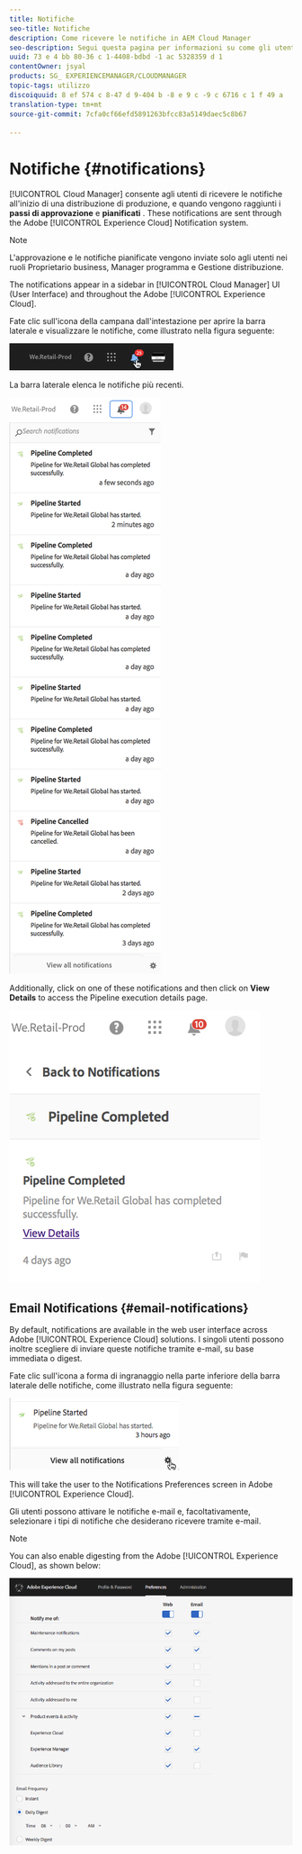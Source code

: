 ```yaml
---
title: Notifiche
seo-title: Notifiche
description: Come ricevere le notifiche in AEM Cloud Manager
seo-description: Segui questa pagina per informazioni su come gli utenti ricevono le notifiche quando inizia e completa una pipeline in AEM Cloud Manager.
uuid: 73 e 4 bb 80-36 c 1-4408-bdbd -1 ac 5328359 d 1
contentOwner: jsyal
products: SG_ EXPERIENCEMANAGER/CLOUDMANAGER
topic-tags: utilizzo
discoiquuid: 8 ef 574 c 8-47 d 9-404 b -8 e 9 c -9 c 6716 c 1 f 49 a
translation-type: tm+mt
source-git-commit: 7cfa0cf66efd5891263bfcc83a5149daec5c8b67

---
```



# Notifiche {#notifications}

[!UICONTROL Cloud Manager] consente agli utenti di ricevere le notifiche all'inizio di una distribuzione di produzione, e quando vengono raggiunti i **passi di approvazione** e **pianificati** . These notifications are sent through the Adobe [!UICONTROL Experience Cloud] Notification system.

>[!NOTE]
>
>L'approvazione e le notifiche pianificate vengono inviate solo agli utenti nei ruoli Proprietario business, Manager programma e Gestione distribuzione.

The notifications appear in a sidebar in [!UICONTROL Cloud Manager] UI (User Interface) and throughout the Adobe [!UICONTROL Experience Cloud].

Fate clic sull'icona della campana dall'intestazione per aprire la barra laterale e visualizzare le notifiche, come illustrato nella figura seguente:

![](assets/image2018-7-12_11-52-40.png)

La barra laterale elenca le notifiche più recenti.

![](assets/screen_shot_2018-07-20at91406pm.png)

Additionally, click on one of these notifications and then click on **View Details** to access the Pipeline execution details page.

![](assets/screen_shot_2018-08-14at43503pm.png)

## Email Notifications {#email-notifications}

By default, notifications are available in the web user interface across Adobe [!UICONTROL Experience Cloud] solutions. I singoli utenti possono inoltre scegliere di inviare queste notifiche tramite e-mail, su base immediata o digest.

Fate clic sull'icona a forma di ingranaggio nella parte inferiore della barra laterale delle notifiche, come illustrato nella figura seguente:

![](assets/image2018-7-12_12-8-19.png)

This will take the user to the Notifications Preferences screen in Adobe [!UICONTROL Experience Cloud].

Gli utenti possono attivare le notifiche e-mail e, facoltativamente, selezionare i tipi di notifiche che desiderano ricevere tramite e-mail.

>[!NOTE]
>
>You can also enable digesting from the Adobe [!UICONTROL Experience Cloud], as shown below:

![](assets/image2018-7-12_12-10-51.png)
